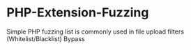 # PHP-Extension-Fuzzing
Simple PHP fuzzing list is commonly used in file upload filters (Whitelist/Blacklist) Bypass
